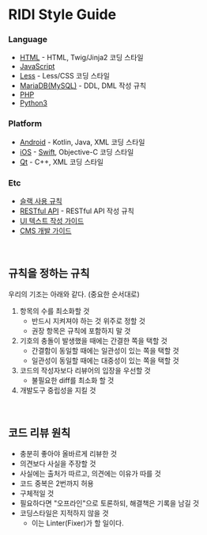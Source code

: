 # RIDI Style Guide

### Language

- [HTML](HTML.md) - HTML, Twig/Jinja2 코딩 스타일
- [JavaScript](JavaScript)
- [Less](Less.md) - Less/CSS 코딩 스타일
- [MariaDB(MySQL)](MariaDB(MySQL).md) - DDL, DML 작성 규칙
- [PHP](PHP)
- [Python3](Python)


### Platform

- [Android](Android.md) - Kotlin, Java, XML 코딩 스타일
- [iOS](iOS.md) - [Swift](Swift), Objective-C 코딩 스타일
- [Qt](Qt.md) - C++, XML 코딩 스타일


### Etc

- [슬랙 사용 규칙](Slack.md)
- [RESTful API](API.md) - RESTful API 작성 규칙
- [UI 텍스트 작성 가이드](UI/Text.md)
- [CMS 개발 가이드](CMS.md)


<br>

## 규칙을 정하는 규칙

우리의 기조는 아래와 같다. (중요한 순서대로)

1. 항목의 수를 최소화할 것
   - 반드시 지켜져야 하는 것 위주로 정할 것
   - 권장 항목은 규칙에 포함하지 말 것
2. 기호의 충돌이 발생했을 때에는 간결한 쪽을 택할 것
   - 간결함이 동일할 때에는 일관성이 있는 쪽을 택할 것
   - 일관성이 동일할 때에는 대중성이 있는 쪽을 택할 것
3. 코드의 작성자보다 리뷰어의 입장을 우선할 것
   - 불필요한 diff를 최소화 할 것
4. 개발도구 중립성을 지킬 것


<br>

## 코드 리뷰 원칙

- 충분히 좋아야 올바르게 리뷰한 것
- 의견보다 사실을 주장할 것
- 사실에는 출처가 따르고, 의견에는 이유가 따를 것
- 코드 중복은 2번까지 허용
- 구체적일 것
- 필요하다면 "오프라인"으로 토론하되, 해결책은 기록을 남길 것
- 코딩스타일은 지적하지 않을 것
  - 이는 Linter(Fixer)가 할 일이다.
